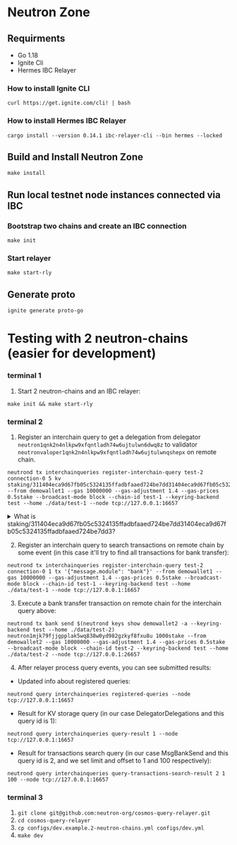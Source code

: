 # Neutron Zone

## Requirments
* Go 1.18
* Ignite Cli
* Hermes IBC Relayer

### How to install Ignite CLI

```shell
curl https://get.ignite.com/cli! | bash
```

### How to install Hermes IBC Relayer

```shell
cargo install --version 0.14.1 ibc-relayer-cli --bin hermes --locked
```

## Build and Install Neutron Zone

```shell
make install
```

## Run local testnet node instances connected via IBC

### Bootstrap two chains and create an IBC connection

```shell
make init
```

### Start relayer

```shell
make start-rly
```

## Generate proto

```shell
ignite generate proto-go
```


# Testing with 2 neutron-chains (easier for development)

### terminal 1

1. Start 2 neutron-chains and an IBC relayer:
```
make init && make start-rly
```

### terminal 2
1. Register an interchain query to get a delegation from delegator `neutron1qnk2n4nlkpw9xfqntladh74w6ujtulwn6dwq8z` to validator `neutronvaloper1qnk2n4nlkpw9xfqntladh74w6ujtulwnqshepx` on remote chain.
```
neutrond tx interchainqueries register-interchain-query test-2 connection-0 5 kv staking/311404eca9d67fb05c5324135ffadbfaaed724be7dd31404eca9d67fb05c5324135ffadbfaaed724be7dd3 --from demowallet1 --gas 10000000 --gas-adjustment 1.4 --gas-prices 0.5stake --broadcast-mode block --chain-id test-1 --keyring-backend test --home ./data/test-1 --node tcp://127.0.0.1:16657
```
<details>
  <summary>What is staking/311404eca9d67fb05c5324135ffadbfaaed724be7dd31404eca9d67fb05c5324135ffadbfaaed724be7dd3?</summary>

`--kv-keys` is a flag that allows to register an interchain query that wants to read raw data from KV-storage on remote chain by some key.

At first we should compose the correct key for the query. Any delegation stores in KV-storage under this key ([cosmos-sdk code](https://github.com/cosmos/cosmos-sdk/blob/ad9e5620fb3445c716e9de45cfcdb56e8f1745bf/x/staking/types/keys.go#L176)):
```
0x31 + lengthPrefixed(delegator_address_bytes) + lengthPrefixed(validator_address_bytes)
```
We know delegator address and validator address in bech32, so we should decode them to get bytes, add prefixes and compose a final key:
1. Decode bech32 encoded address `neutron1qnk2n4nlkpw9xfqntladh74w6ujtulwn6dwq8z` to get hex representation:
```bash
foo@bar % neutrond debug addr neutron1qnk2n4nlkpw9xfqntladh74w6ujtulwn6dwq8z
Address: [4 236 169 214 127 176 92 83 36 19 95 250 219 250 174 215 36 190 125 211]
Address (hex): 04ECA9D67FB05C5324135FFADBFAAED724BE7DD3
Bech32 Acc: neutron1qnk2n4nlkpw9xfqntladh74w6ujtulwn6dwq8z
Bech32 Val: neutronvaloper1qnk2n4nlkpw9xfqntladh74w6ujtulwnqshepx
```
2. Decode bech32 encoded address `neutronvaloper1qnk2n4nlkpw9xfqntladh74w6ujtulwnqshepx` to get hex representation:
```bash
foo@bar % neutrond debug addr neutron1qnk2n4nlkpw9xfqntladh74w6ujtulwn6dwq8z
Address: [4 236 169 214 127 176 92 83 36 19 95 250 219 250 174 215 36 190 125 211]
Address (hex): 04ECA9D67FB05C5324135FFADBFAAED724BE7DD3
Bech32 Acc: neutron1qnk2n4nlkpw9xfqntladh74w6ujtulwn6dwq8z
Bech32 Val: neutronvaloper1qnk2n4nlkpw9xfqntladh74w6ujtulwnqshepx
```
Results are the same because it's a self-delegation of a validator.
3. Now we need to add length (in bytes) prefixes to these addresses (we can do it easily in python console).:
```python
>>> hex(len("04ECA9D67FB05C5324135FFADBFAAED724BE7DD3")//2) + "04ECA9D67FB05C5324135FFADBFAAED724BE7DD3"
'0x1404ECA9D67FB05C5324135FFADBFAAED724BE7DD3'
```
4. Now we can compose a full KV key for to get a delegation (we don't `0x` prefix in hex values):
```
0x31 + 0x1404ECA9D67FB05C5324135FFADBFAAED724BE7DD3 + 0x1404ECA9D67FB05C5324135FFADBFAAED724BE7DD3 = 311404eca9d67fb05c5324135ffadbfaaed724be7dd31404eca9d67fb05c5324135ffadbfaaed724be7dd3
```
5. And finally we need a module store key to tell the relayer where the KV values are stored. In case of staking module of Cosmos-SDK, it's just `staking`. We just add it to our finale key as `staking/` with slash:
```
staking/311404eca9d67fb05c5324135ffadbfaaed724be7dd31404eca9d67fb05c5324135ffadbfaaed724be7dd3
```
</details>


2. Register an interchain query to search transactions on remote chain by some event (in this case it'll try to find all transactions for bank transfer):
```
neutrond tx interchainqueries register-interchain-query test-2 connection-0 1 tx '{"message.module": "bank"}' --from demowallet1 --gas 10000000 --gas-adjustment 1.4 --gas-prices 0.5stake --broadcast-mode block --chain-id test-1 --keyring-backend test --home ./data/test-1 --node tcp://127.0.0.1:16657
```

3. Execute a bank transfer transaction on remote chain for the interchain query above:
```
neutrond tx bank send $(neutrond keys show demowallet2 -a --keyring-backend test --home ./data/test-2) neutron1mjk79fjjgpplak5wq838w0yd982gzkyf8fxu8u 1000stake --from demowallet2 --gas 10000000 --gas-adjustment 1.4 --gas-prices 0.5stake --broadcast-mode block --chain-id test-2 --keyring-backend test --home ./data/test-2 --node tcp://127.0.0.1:26657
```

4. After relayer process query events, you can see submitted results:
* Updated info about registered queries:
```shell
neutrond query interchainqueries registered-queries --node tcp://127.0.0.1:16657
```

* Result for KV storage query (in our case DelegatorDelegations and this query id is 1):
```shell
neutrond query interchainqueries query-result 1 --node tcp://127.0.0.1:16657
```

* Result for transactions search query (in our case MsgBankSend and this query id is 2, and we set limit and offset to 1 and 100 respectively):
```shell
neutrond query interchainqueries query-transactions-search-result 2 1 100 --node tcp://127.0.0.1:16657
```


### terminal 3

1. `git clone git@github.com:neutron-org/cosmos-query-relayer.git`
2. `cd cosmos-query-relayer`
3. `cp configs/dev.example.2-neutron-chains.yml configs/dev.yml`
4. `make dev`
